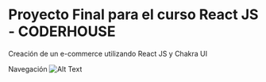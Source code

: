 # Proyecto Final para el curso React JS - CODERHOUSE

Creación de un e-commerce utilizando React JS y Chakra UI

Navegación
![Alt Text](https://i.postimg.cc/9QWscF9H/E-Commerce.gif)